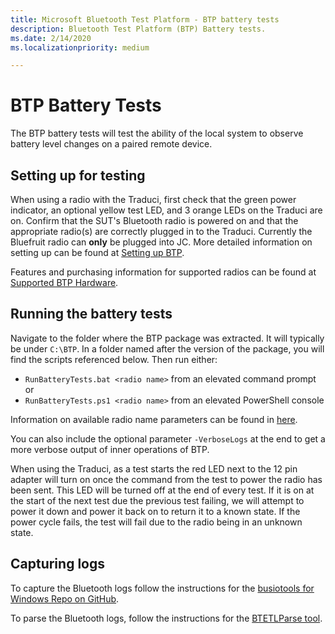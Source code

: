 ```yaml
---
title: Microsoft Bluetooth Test Platform - BTP battery tests
description: Bluetooth Test Platform (BTP) Battery tests.
ms.date: 2/14/2020
ms.localizationpriority: medium

---
```


# BTP Battery Tests #

The BTP battery tests will test the ability of the local system to observe battery level changes on a paired remote device.

## Setting up for testing ##

When using a radio with the Traduci, first check that the green power indicator, an optional yellow test LED, and 3 orange LEDs on the Traduci are on. Confirm that the SUT's Bluetooth radio is powered on and that the appropriate radio(s) are correctly plugged in to the Traduci. Currently the Bluefruit radio can **only** be plugged into JC. More detailed information on setting up can be found at [Setting up BTP](testing-BTP-setup.md).

Features and purchasing information for supported radios can be found at [Supported BTP Hardware](testing-BTP-hw.md).

## Running the battery tests ##

Navigate to the folder where the BTP package was extracted. It will typically be under `C:\BTP`. In a folder named after the version of the package, you will find the scripts referenced below. Then run either:

- `RunBatteryTests.bat <radio name>` from an elevated command prompt or
- `RunBatteryTests.ps1 <radio name>` from an elevated PowerShell console

Information on available radio name parameters can be found in [here](testing-BTP-hw.md#supported-radios).

You can also include the optional parameter `-VerboseLogs` at the end to get a more verbose output of inner operations of BTP.

When using the Traduci, as a test starts the red LED next to the 12 pin adapter will turn on once the command from the test to power the radio has been sent. This LED will be turned off at the end of every test. If it is on at the start of the next test due the previous test failing, we will attempt to power it down and power it back on to return it to a known state. If the power cycle fails, the test will fail due to the radio being in an unknown state.

## Capturing logs ##

To capture the Bluetooth logs follow the instructions for the [busiotools for Windows Repo on GitHub](https://github.com/microsoft/busiotools/blob/master/bluetooth/tracing/readme.md).

To parse the Bluetooth logs, follow the instructions for the [BTETLParse tool](testing-BTP-tools-btetlparse.md).
